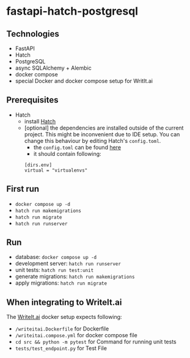 # fastapi-hatch-postgresql

## Technologies
- FastAPI
- Hatch
- PostgreSQL
- async SQLAlchemy + Alembic
- docker compose
- special Docker and docker compose setup for WritIt.ai

## Prerequisites
- Hatch
  - install [Hatch](https://hatch.pypa.io/latest/install)
  - [optional] the dependencies are installed outside of the current project. This might be inconvenient due to IDE setup. You can change this behaviour by editing Hatch's `config.toml`.
    - the `config.toml` can be found [here](https://hatch.pypa.io/latest/config/hatch/#hatch-configuration) 
    - it should contain following:
    ```
    [dirs.env]
    virtual = "virtualenvs"
    ```
    
## First run
- `docker compose up -d`
- `hatch run makemigrations`
- `hatch run migrate`
- `hatch run runserver`

## Run
- database: `docker compose up -d`
- development server: `hatch run runserver`
- unit tests: `hatch run test:unit`
- generate migrations: `hatch run makemigrations`
- apply migrations: `hatch run migrate`

## When integrating to WriteIt.ai
The [WriteIt.ai](https://writeit.ai) docker setup expects following:
- `/writeitai.Dockerfile` for Dockerfile
- `/writeitai.compose.yml` for docker compose file
- `cd src && python -m pytest` for Command for running unit tests
- `tests/test_endpoint.py` for Test File